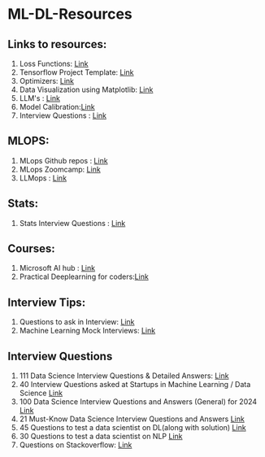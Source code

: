 # ML-DL-Resources
## Links to resources:

1) Loss Functions: [Link](https://towardsdatascience.com/deep-learning-which-loss-and-activation-functions-should-i-use-ac02f1c56aa8)
2) Tensorflow Project Template: [Link](https://github.com/MrGemy95/Tensorflow-Project-Template)
3) Optimizers: [Link](https://medium.com/mlearning-ai/optimizers-in-deep-learning-7bf81fed78a0)
4) Data Visualization using Matplotlib: [Link](https://www.youtube.com/watch?v=k1hPN5xR_f4)
5) LLM's : [Link](https://www.linkedin.com/feed/update/urn:li:activity:7127968828147277825?utm_source=share&utm_medium=member_desktop)
6) Model Calibration:[Link](https://towardsdatascience.com/a-comprehensive-guide-on-model-calibration-part-1-of-4-73466eb5e09a)
7) Interview Questions : [Link](https://vinija.ai/concepts/fundamentals/)

## MLOPS:
1) MLops Github repos : [Link](https://www.linkedin.com/feed/update/urn:li:activity:7089559914351661056?utm_source=share&utm_medium=member_desktop)
2) MLops Zoomcamp: [Link](https://github.com/DataTalksClub/mlops-zoomcamp)
3) LLMops : [Link](https://www.youtube.com/@LLMOpsSpace/videos)

## Stats:
1) Stats Interview Questions : [Link](https://www.mygreatlearning.com/blog/statistics-interview-questions/)

## Courses:
1) Microsoft AI hub : [Link](https://learn.microsoft.com/en-us/ai/)
2) Practical Deeplearning for coders:[Link](https://course.fast.ai/Resources/book.html)


## Interview Tips:
1) Questions to ask in Interview: [Link](https://www.linkedin.com/posts/jalonniweaver_recruiters-jobseekers-network-activity-7089989113658945536-MLTt?utm_source=share&utm_medium=member_desktop)
2) Machine Learning Mock Interviews: [Link](https://www.youtube.com/playlist?list=PLrtCHHeadkHqYX7O5cjHeWHzH2jzQqWg5)

## Interview Questions
1) 111 Data Science Interview Questions & Detailed Answers: [Link](https://rpubs.com/JDAHAN/172473?lipi=urn%3Ali%3Apage%3Ad_flagship3_pulse_read%3BgFdjeopHQ5C1%2BT367egIug%3D%3D)
2) 40 Interview Questions asked at Startups in Machine Learning / Data Science [Link](https://www.analyticsvidhya.com/blog/2016/09/40-interview-questions-asked-at-startups-in-machine-learning-data-science/?lipi=urn%3Ali%3Apage%3Ad_flagship3_pulse_read%3BgFdjeopHQ5C1%2BT367egIug%3D%3D)
3) 100 Data Science Interview Questions and Answers (General) for 2024 [Link](https://www.projectpro.io/article/100-data-science-interview-questions-and-answers-for-2021/184)
4) 21 Must-Know Data Science Interview Questions and Answers [Link](https://www.kdnuggets.com/2016/02/21-data-science-interview-questions-answers.html?lipi=urn%3Ali%3Apage%3Ad_flagship3_pulse_read%3BgFdjeopHQ5C1%2BT367egIug%3D%3D)
5) 45 Questions to test a data scientist on DL(along with solution) [Link](https://www.analyticsvidhya.com/blog/2017/01/must-know-questions-deep-learning/?lipi=urn%3Ali%3Apage%3Ad_flagship3_pulse_read%3BgFdjeopHQ5C1%2BT367egIug%3D%3D)
6) 30 Questions to test a data scientist on NLP [Link](https://www.analyticsvidhya.com/blog/2017/07/30-questions-test-data-scientist-natural-language-processing-solution-skilltest-nlp/?lipi=urn%3Ali%3Apage%3Ad_flagship3_pulse_read%3BgFdjeopHQ5C1%2BT367egIug%3D%3D)
7) Questions on Stackoverflow: [Link](https://stackoverflow.com/questions/tagged/machine-learning?sort=votes&pageSize=15)

